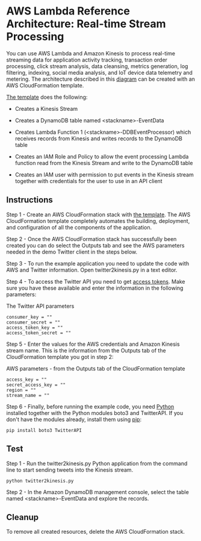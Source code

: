 
# AWS Lambda Reference Architecture: Real-time Stream Processing

You can use AWS Lambda and Amazon Kinesis to process real-time streaming data for application activity tracking, transaction order processing, click stream analysis, data cleansing, metrics generation, log filtering, indexing, social media analysis, and IoT device data telemetry and metering. The architecture described in this [diagram](https://s3.amazonaws.com/awslambda-reference-architectures/stream-processing/lambda-refarch-streamprocessing.pdf) can be created with an AWS CloudFormation template.

[The template](https://s3.amazonaws.com/awslambda-reference-architectures/stream-processing/lambda_stream_processing.template)
does the following:

-   Creates a Kinesis Stream

-   Creates a DynamoDB table named &lt;stackname&gt;-EventData

-   Creates Lambda Function 1 (&lt;stackname&gt;-DDBEventProcessor)
    which receives records from Kinesis and writes records to the
    DynamoDB table

-   Creates an IAM Role and Policy to allow the event processing Lambda
    function read from the Kinesis Stream and write to the DynamoDB table

-   Creates an IAM user with permission to put events in the Kinesis stream
    together with credentials for the user to use in an API client

## Instructions

Step 1 -  Create an AWS CloudFormation stack with [the
template](https://s3.amazonaws.com/awslambda-reference-architectures/stream-processing/lambda-refarch-stream-processing.template). The AWS CloudFormation template completely automates the building, deployment, and configuration of all the components of the application.

Step 2 - Once the AWS CloudFormation stack has successfully been created you can do select the Outputs tab and see the AWS parameters needed in the demo Twitter client in the steps below.

Step 3 - To run the example application you need to update the code with AWS and Twitter information. Open twitter2kinesis.py in a text editor.

Step 4 - To access the Twitter API you need to get [access tokens](https://dev.twitter.com/oauth/overview/application-owner-access-tokens). Make sure you have these available and enter the information in the following parameters:

The Twitter API parameters
```
consumer_key = ""
consumer_secret = ""
access_token_key = ""
access_token_secret = ""
```

Step 5 - Enter the values for the AWS credentials and Amazon Kinesis stream name. This is the information from the Outputs tab of the CloudFormation template you got in step 2:

AWS parameters - from the Outputs tab of the CloudFormation template
```
access_key = ""
secret_access_key = ""
region = ""
stream_name = ""
```

Step 6 - Finally, before running the example code, you need [Python](https://www.python.org/) installed together with the Python modules boto3 and TwitterAPI. If you don't have the modules already, install them using [pip](http://pip.readthedocs.org/en/stable/installing/):

```
pip install boto3 TwitterAPI
```

## Test

Step 1 - Run the twitter2kinesis.py Python application from the command line to start sending tweets into the Kinesis stream.

```
python twitter2kinesis.py
```

Step 2 - In the Amazon DynamoDB management console, select the table named &lt;stackname&gt;-EventData and explore the records.

## Cleanup

To remove all created resources, delete the AWS CloudFormation stack.
